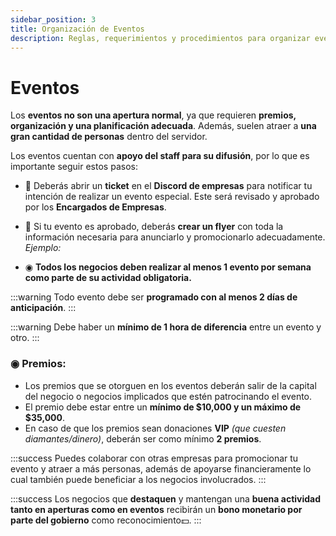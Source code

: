 ```yaml
---
sidebar_position: 3
title: Organización de Eventos
description: Reglas, requerimientos y procedimientos para organizar eventos especiales en la ciudad.
---
```


# Eventos

Los **eventos no son una apertura normal**, ya que requieren **premios, organización y una planificación adecuada**. Además, suelen atraer a **una gran cantidad de personas** dentro del servidor.

Los eventos cuentan con **apoyo del staff para su difusión**, por lo que es importante seguir estos pasos:

* 📩 Deberás abrir un <span class="morado">**ticket**</span> en el <span class="morado">**Discord de empresas**</span> para notificar tu intención de realizar un evento especial. Este será revisado y aprobado por los **Encargados de Empresas**.
* 📩 Si tu evento es aprobado, deberás **crear un <span class="morado">flyer</span>** con toda la información necesaria para anunciarlo y promocionarlo adecuadamente. *Ejemplo:*



* ◉ <span>**Todos los negocios deben realizar al menos 1 evento por semana como parte de su actividad obligatoria.**</span>

:::warning
Todo evento debe ser **programado con al menos 2 días de anticipación**.
:::

:::warning
Debe haber un **mínimo de 1 hora de diferencia** entre un evento y otro.
:::

### ◉ Premios:

* Los premios que se otorguen en los eventos deberán salir de la capital del negocio o negocios implicados que estén patrocinando el evento.
* El premio debe estar entre un **mínimo de $10,000 y un máximo de $35,000**.
* En caso de que los premios sean donaciones **VIP** *(que cuesten diamantes/dinero)*, deberán ser como mínimo **2 premios**.

:::success
Puedes colaborar con otras empresas para promocionar tu evento y atraer a más personas, además de apoyarse financieramente lo cual también puede beneficiar a los negocios involucrados.
:::

:::success
Los negocios que **destaquen** y mantengan una **buena actividad tanto en aperturas como en eventos** recibirán un **bono monetario por parte del gobierno** como reconocimiento💵.
:::